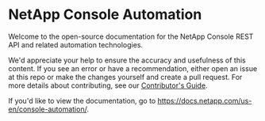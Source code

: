 # NetApp Console Automation

Welcome to the open-source documentation for the NetApp Console REST API and related automation technologies.

We'd appreciate your help to ensure the accuracy and usefulness of this content. If you see an error or have a recommendation, either open an issue at this repo or make the changes yourself and create a pull request. For more details about contributing, see our [Contributor's Guide](https://docs.netapp.com/us-en/contribute/).

If you'd like to view the documentation, go to https://docs.netapp.com/us-en/console-automation/.
